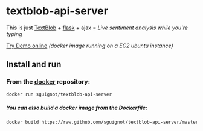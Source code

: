 textblob-api-server
===================

This is just [TextBlob](https://github.com/sloria/TextBlob) + [flask](https://github.com/mitsuhiko/flask) + ajax = *Live sentiment analysis while you're typing*

[Try Demo online](http://ec2-54-246-227-90.eu-west-1.compute.amazonaws.com:5000/index.html) *(docker image running on a EC2 ubuntu instance)*

## Install and run

### From the [docker](http://docker.io) repository:
```bash
docker run sguignot/textblob-api-server
```

##### You can also build a docker image from the Dockerfile:
```bash
docker build https://raw.github.com/sguignot/textblob-api-server/master/Dockerfile
```
